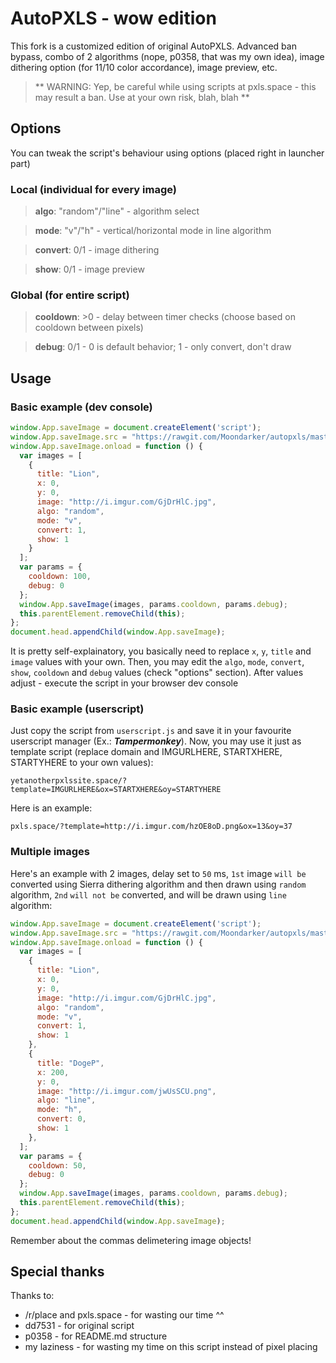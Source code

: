 # AutoPXLS - wow edition
This fork is a customized edition of original AutoPXLS. Advanced ban bypass, combo of 2 algorithms (nope, p0358, that was my own idea), image dithering option (for 11/10 color accordance), image preview, etc.

>** WARNING: Yep, be careful while using scripts at pxls.space - this may result a ban. Use at your own risk, blah, blah **

## Options
You can tweak the script's behaviour using options (placed right in launcher part)

### Local (individual for every image)
>**algo**: "random"/"line" - algorithm select

>**mode**: "v"/"h" - vertical/horizontal mode in line algorithm

>**convert**: 0/1 - image dithering

>**show**: 0/1 - image preview

### Global (for entire script)
>**cooldown**: >0 - delay between timer checks (choose based on cooldown between pixels)

>**debug**: 0/1 - 0 is default behavior; 1 - only convert, don't draw

## Usage
### Basic example (dev console)
```javascript
window.App.saveImage = document.createElement('script');
window.App.saveImage.src = "https://rawgit.com/Moondarker/autopxls/master/autopxls.js";
window.App.saveImage.onload = function () {
  var images = [
    {
      title: "Lion",
      x: 0,
      y: 0,
      image: "http://i.imgur.com/GjDrHlC.jpg",
      algo: "random",
      mode: "v",
      convert: 1,
      show: 1
    }
  ];
  var params = {
    cooldown: 100, 
    debug: 0
  };
  window.App.saveImage(images, params.cooldown, params.debug);
  this.parentElement.removeChild(this);
};
document.head.appendChild(window.App.saveImage);
```
It is pretty self-explainatory, you basically need to replace `x`, `y`, `title` and `image` values with your own.
Then, you may edit the `algo`, `mode`, `convert`, `show`, `cooldown` and `debug` values (check "options" section). 
After values adjust - execute the script in your browser dev console

### Basic example (userscript)
Just copy the script from `userscript.js` and save it in your favourite userscript manager (Ex.: ***Tampermonkey***).
Now, you may use it just as template script (replace domain and IMGURLHERE, STARTXHERE, STARTYHERE to your own values):
```
yetanotherpxlssite.space/?template=IMGURLHERE&ox=STARTXHERE&oy=STARTYHERE
```

Here is an example:
```
pxls.space/?template=http://i.imgur.com/hzOE8oD.png&ox=13&oy=37
```

### Multiple images
Here's an example with 2 images, delay set to `50` ms, `1st` image `will be` converted using Sierra dithering algorithm and then drawn using `random` algorithm, `2nd` `will not be` converted, and will be drawn using `line` algorithm:
```javascript
window.App.saveImage = document.createElement('script');
window.App.saveImage.src = "https://rawgit.com/Moondarker/autopxls/master/autopxls.js";
window.App.saveImage.onload = function () {
  var images = [
    {
      title: "Lion",
      x: 0,
      y: 0,
      image: "http://i.imgur.com/GjDrHlC.jpg",
      algo: "random",
      mode: "v",
      convert: 1,
      show: 1
    },
    {
      title: "DogeP",
      x: 200,
      y: 0,
      image: "http://i.imgur.com/jwUsSCU.png",
      algo: "line",
      mode: "h",
      convert: 0,
      show: 1
    },
  ];
  var params = {
    cooldown: 50, 
    debug: 0
  };
  window.App.saveImage(images, params.cooldown, params.debug);
  this.parentElement.removeChild(this);
};
document.head.appendChild(window.App.saveImage);
```
Remember about the commas delimetering image objects!

## Special thanks
Thanks to:
* /r/place and pxls.space - for wasting our time ^^
* dd7531 - for original script
* p0358 - for README.md structure
* my laziness - for wasting my time on this script instead of pixel placing